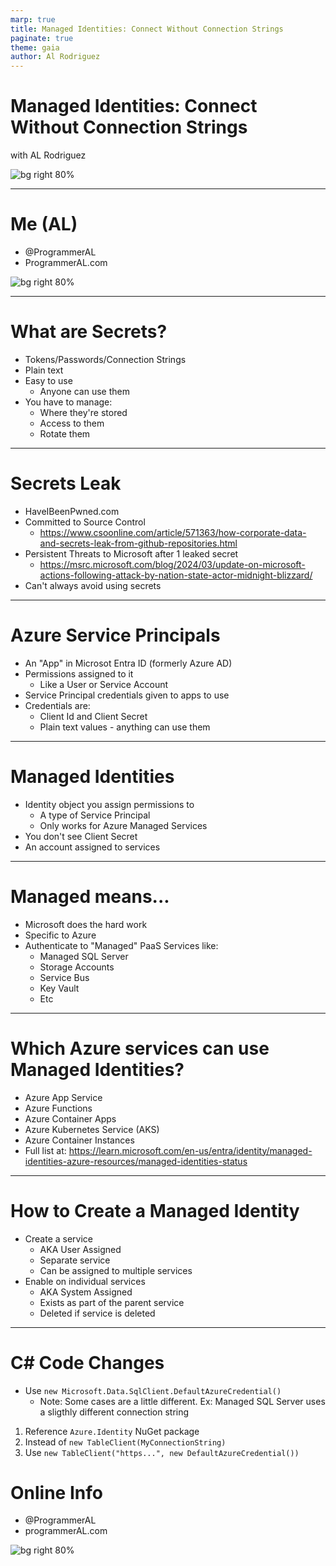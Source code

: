 ```yaml
---
marp: true
title: Managed Identities: Connect Without Connection Strings
paginate: true
theme: gaia
author: Al Rodriguez
---
```


# Managed Identities: Connect Without Connection Strings

with AL Rodriguez

![bg right 80%](presentation-images/presentation_link_qrcode.png)

---

# Me (AL)

- @ProgrammerAL
- ProgrammerAL.com

![bg right 80%](presentation-images/presentation_link_qrcode.png)

---

# What are Secrets?

- Tokens/Passwords/Connection Strings
- Plain text
- Easy to use
  - Anyone can use them
- You have to manage:
  - Where they're stored
  - Access to them
  - Rotate them

---

# Secrets Leak

- HaveIBeenPwned.com
- Committed to Source Control
  - https://www.csoonline.com/article/571363/how-corporate-data-and-secrets-leak-from-github-repositories.html
- Persistent Threats to Microsoft after 1 leaked secret
  - https://msrc.microsoft.com/blog/2024/03/update-on-microsoft-actions-following-attack-by-nation-state-actor-midnight-blizzard/
- Can't always avoid using secrets

---

# Azure Service Principals

- An "App" in Microsot Entra ID (formerly Azure AD)
- Permissions assigned to it
  - Like a User or Service Account
- Service Principal credentials given to apps to use
- Credentials are: 
  - Client Id and Client Secret
  - Plain text values - anything can use them

---

# Managed Identities

- Identity object you assign permissions to
  - A type of Service Principal
  - Only works for Azure Managed Services
- You don't see Client Secret
- An account assigned to services

---

# Managed means...

- Microsoft does the hard work
- Specific to Azure
- Authenticate to "Managed" PaaS Services like:
  - Managed SQL Server
  - Storage Accounts
  - Service Bus
  - Key Vault
  - Etc

---

# Which Azure services can use Managed Identities?

- Azure App Service
- Azure Functions
- Azure Container Apps
- Azure Kubernetes Service (AKS)
- Azure Container Instances
- Full list at: https://learn.microsoft.com/en-us/entra/identity/managed-identities-azure-resources/managed-identities-status

---

# How to Create a Managed Identity

- Create a service
  - AKA User Assigned
  - Separate service
  - Can be assigned to multiple services
- Enable on individual services
  - AKA System Assigned
  - Exists as part of the parent service
  - Deleted if service is deleted

---

# C# Code Changes

- Use `new Microsoft.Data.SqlClient.DefaultAzureCredential()`
  - Note: Some cases are a little different. Ex: Managed SQL Server uses a sligthly different connection string

1. Reference `Azure.Identity` NuGet package
1. Instead of `new TableClient(MyConnectionString)`
1. Use `new TableClient("https...", new DefaultAzureCredential())`

# Online Info

- @ProgrammerAL
- programmerAL.com

![bg right 80%](presentation-images/presentation_link_qrcode.png)
